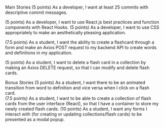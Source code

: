 Main Stories
(5 points) As a developer, I want at least 25 commits with descriptive commit messages.

<!-- (5 points): As a web developer, I want to create a wireframe for my application based on the design assets I have received. -->
<!-- (5 points) As a developer, I want to create a React app using ‘Create React App’.   -->

(5 points) As a developer, I want to use React.js best practices and function components with React Hooks.
(5 points) As a developer, I want to use CSS appropriately to make an aesthetically pleasing application.

<!-- (5 points) As a student, I want to make an Axios GET request to my backend API so that I can see each available collection with its title.  -->
<!-- (5 points) As a student, I want to make an Axios GET request to my backend API so that I can see each available flashcard within a collection, including the word and definition of the flashcard.   -->
<!-- (5 points) As a student, I want to switch between the word and definition on a card whenever I click an empty area on the card. -->

(7.5 points) As a student, I want the ability to create a flashcard through a form and make an Axios POST request to my backend API to create words and definitions in my application.

<!-- (7.5 points) As a student, I want the ability to update a flashcard through a form and make an Axios PUT request to my backend API to modify the words and definitions of existing cards. -->

(5 points) As a student, I want to delete a flash card in a collection by making an Axios DELETE request, so that I can modify and delete flash cards.

<!-- (5 points) As a student, I want the ability to go to the next card in the collection or a previous card in the collection. -->
<!-- (5 points) As a student, I want to see a count of how many total cards are in a collection as well as what number card is currently active in the collection.  -->
<!-- (5 points) As a student, I want to select a collection to put in use, with the active collection being visibly different from the other collections.  -->

Bonus Stories
(5 points) As a student, I want there to be an animated transition from word to definition and vice versa when I click on a flash card.  
(7.5 points) As a student, I want to be able to create a collection of flash cards from the user interface (React), so that I have a container to store my newly created flash cards.
(10 points) As a student, I want any forms I interact with (for creating or updating collections/flash cards) to be presented as a modal popup.
